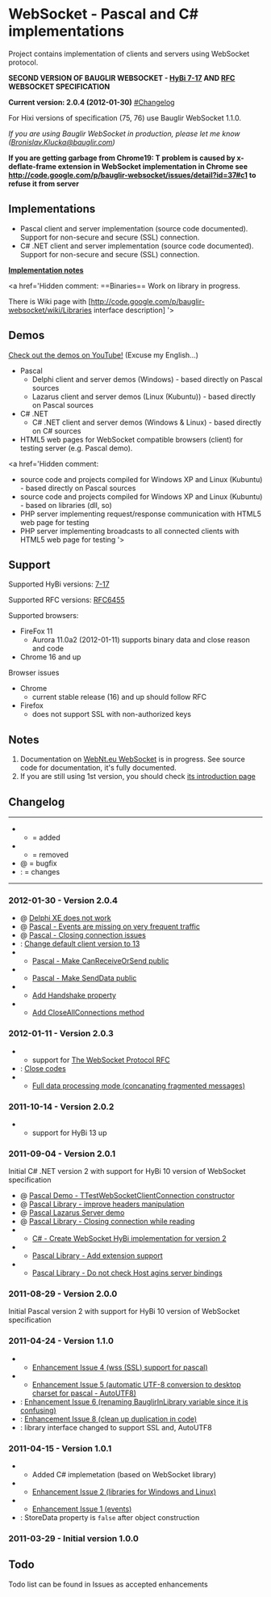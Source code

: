 # WebSocket - Pascal and C# implementations #

Project contains implementation of clients and servers using WebSocket protocol.



**SECOND VERSION OF BAUGLIR WEBSOCKET - [HyBi 7-17](http://tools.ietf.org/html/draft-ietf-hybi-thewebsocketprotocol-07) AND [RFC](http://tools.ietf.org/html/rfc6455) WEBSOCKET SPECIFICATION**

**Current version: 2.0.4 (2012-01-30)** [#Changelog](#Changelog.md)

For Hixi versions of specification (75, 76) use Bauglir WebSocket 1.1.0.

_If you are using Bauglir WebSocket in production, please let me know (Bronislav.Klucka@bauglir.com)_

**If you are getting garbage from Chrome19: T problem is caused by x-deflate-frame extension in WebSocket implementation in Chrome see
http://code.google.com/p/bauglir-websocket/issues/detail?id=37#c1 to refuse it from server**

## Implementations ##
  * Pascal client and server implementation (source code documented). Support for non-secure and secure (SSL) connection.
  * C# .NET client and server implementation (source code documented). Support for non-secure and secure (SSL) connection.

**[Implementation notes](http://code.google.com/p/bauglir-websocket/wiki/programming_notes)**

<a href='Hidden comment: 
==Binaries==
Work on library in progress.

There is Wiki page with [http://code.google.com/p/bauglir-websocket/wiki/Libraries interface description]
'></a>


## Demos ##

[Check out the demos on YouTube!](http://www.youtube.com/user/BronislavKlucka#p/c/3A7E9CAAA6B4CB73) (Excuse my English...)

  * Pascal
    * Delphi client and server demos (Windows) - based directly on Pascal sources
    * Lazarus client and server demos (Linux (Kubuntu)) - based directly on Pascal sources
  * C# .NET
    * C# .NET client and server demos (Windows & Linux) - based directly on C# sources
  * HTML5 web pages for WebSocket compatible browsers (client) for testing server (e.g. Pascal demo).

<a href='Hidden comment: 
* source code and projects compiled for Windows XP and Linux (Kubuntu) - based directly on Pascal sources
* source code and projects compiled for Windows XP and Linux (Kubuntu) - based on libraries (dll, so)
* PHP server implementing request/response communication with HTML5 web page for testing
* PHP server implementing broadcasts to all connected clients with HTML5 web page for testing
'></a>





## Support ##

Supported HyBi versions: [7-17](http://tools.ietf.org/html/draft-ietf-hybi-thewebsocketprotocol-07)

Supported RFC versions: [RFC6455](http://tools.ietf.org/html/rfc6455)

Supported browsers:
  * FireFox 11
    * Aurora 11.0a2 (2012-01-11)  supports binary data and close reason and code
  * Chrome 16 and up

Browser issues
  * Chrome
    * current stable release (16) and up should follow RFC
  * Firefox
    * does not support SSL with non-authorized keys

## Notes ##

  1. Documentation on [WebNt.eu WebSocket](http://www.webnt.eu) is in progress. See source code for documentation, it's fully documented.
  1. If you are still using 1st version, you should check [its introduction page](http://code.google.com/p/bauglir-websocket/wiki/Version001)


## Changelog ##

---

  * + = added
  * - = removed
  * @ = bugfix
  * : = changes

---


### 2012-01-30 - Version 2.0.4 ###
  * @ [Delphi XE does not work](http://code.google.com/p/bauglir-websocket/issues/detail?id=34)
  * @ [Pascal - Events are missing on very frequent traffic](http://code.google.com/p/bauglir-websocket/issues/detail?id=27)
  * @ [Pascal - Closing connection issues](http://code.google.com/p/bauglir-websocket/issues/detail?id=28)
  * : [Change default client version to 13](http://code.google.com/p/bauglir-websocket/issues/detail?id=31)
  * + [Pascal - Make CanReceiveOrSend public](http://code.google.com/p/bauglir-websocket/issues/detail?id=29)
  * + [Pascal - Make SendData public](http://code.google.com/p/bauglir-websocket/issues/detail?id=30)
  * + [Add Handshake property](http://code.google.com/p/bauglir-websocket/issues/detail?id=33)
  * + [Add CloseAllConnections method](http://code.google.com/p/bauglir-websocket/issues/detail?id=32)


### 2012-01-11 - Version 2.0.3 ###
  * + support for [The WebSocket Protocol RFC](http://tools.ietf.org/html/rfc6455)
  * : [Close codes](http://code.google.com/p/bauglir-websocket/issues/detail?id=24)
  * + [Full data processing mode (concanating fragmented messages)](http://code.google.com/p/bauglir-websocket/issues/detail?id=25)


### 2011-10-14 - Version 2.0.2 ###
  * + support for HyBi 13 up


### 2011-09-04 - Version 2.0.1 ###
Initial C# .NET version 2 with support for HyBi 10 version of WebSocket specification

  * @ [Pascal Demo - TTestWebSocketClientConnection constructor](http://code.google.com/p/bauglir-websocket/issues/detail?id=11)
  * @ [Pascal Library - improve headers manipulation](http://code.google.com/p/bauglir-websocket/issues/detail?id=12)
  * @ [Pascal Lazarus Server demo](http://code.google.com/p/bauglir-websocket/issues/detail?id=19)
  * @ [Pascal Library - Closing connection while reading](http://code.google.com/p/bauglir-websocket/issues/detail?id=20)
  * + [C# - Create WebSocket HyBi implementation for version 2](http://code.google.com/p/bauglir-websocket/issues/detail?id=13)
  * + [Pascal Library - Add extension support](http://code.google.com/p/bauglir-websocket/issues/detail?id=16)
  * + [Pascal Library - Do not check Host agins server bindings](http://code.google.com/p/bauglir-websocket/issues/detail?id=18)




### 2011-08-29 - Version 2.0.0 ###
Initial Pascal version 2 with support for HyBi 10 version of WebSocket specification

### 2011-04-24 - Version 1.1.0 ###
  * + [Enhancement Issue 4 (wss (SSL) support for pascal)](http://code.google.com/p/bauglir-websocket/issues/detail?id=4)
  * + [Enhancement Issue 5 (automatic UTF-8 conversion to desktop charset for pascal - AutoUTF8)](http://code.google.com/p/bauglir-websocket/issues/detail?id=5)
  * : [Enhancement Issue 6 (renaming BauglirInLibrary variable since it is confusing)](http://code.google.com/p/bauglir-websocket/issues/detail?id=6)
  * : [Enhancement Issue 8 (clean up duplication in code)](http://code.google.com/p/bauglir-websocket/issues/detail?id=8)
  * : library interface changed to support SSL and, AutoUTF8


### 2011-04-15 - Version 1.0.1 ###
  * + Added C# implemetation (based on WebSocket library)
  * + [Enhancement Issue 2 (libraries for Windows and Linux)](http://code.google.com/p/bauglir-websocket/issues/detail?id=2)
  * + [Enhancement Issue 1 (events)](http://code.google.com/p/bauglir-websocket/issues/detail?id=1)
  * : StoreData property is `false` after object construction

### 2011-03-29 - Initial version 1.0.0 ###

## Todo ##
Todo list can be found in Issues as accepted enhancements
